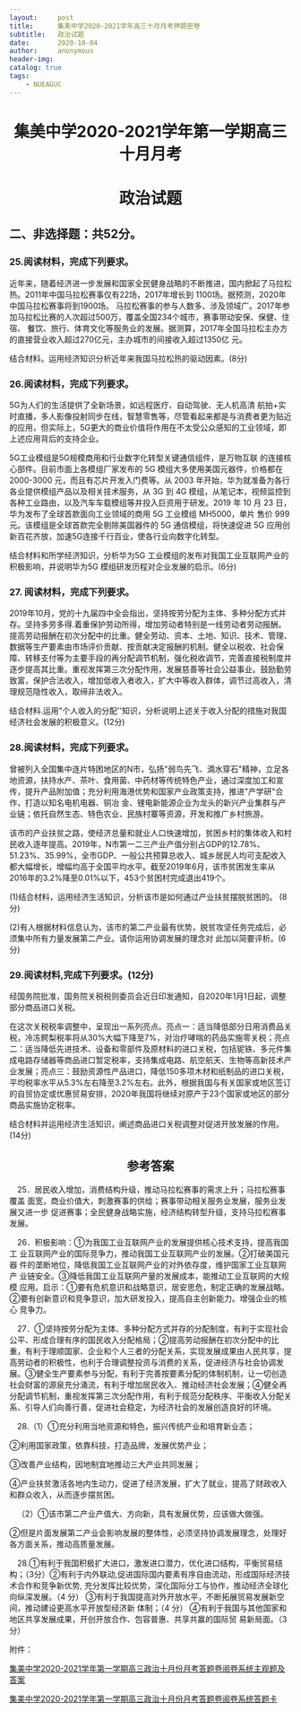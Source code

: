 ```yaml
---
layout:     post
title:      集美中学2020-2021学年高三十月月考押题密卷
subtitle:   政治试题
date:       2020-10-04
author:     anonymous
header-img: 
catalog: true
tags:
    - NUEAGUC
---
```


<center>

# 集美中学2020-2021学年第一学期高三十月月考

# 政治试题

</center>

## 二、非选择题：共52分。

### 25.阅读材料，完成下列要求。

近年来，随着经济进一步发展和国家全民健身战略的不断推进，国内掀起了马拉松热。2011年中国马拉松赛事仅有22场，2017年增长到 1100场。据预测，2020年中国马拉松赛事将到1900场。 马拉松赛事的参与人数多、涉及领域广。2017年参加马拉松比赛的人次超过500万，覆盖全国234个城市，赛事带动安保、保健、住宿、 餐饮、旅行、体育文化等服务业的发展。据测算，2017年全国马拉松主办方的直接营业收入超过270亿元，主办城市的间接收入超过1350亿 元。

结合材料。运用经济知识分析近年来我国马拉松热的驱动因素。(8分)

### 26.阅读材料，完成下列要求。

5G为人们的生活提供了全新场景，如远程医疗、自动驾驶、无人机高清 航拍+实时直播，多人影像投射同步在线，智慧零售等，尽管看起来都是与消费者更为贴近的应用，但实际上，5G更大的商业价值将作用在不太受公众感知的工业领域，即上述应用背后的支持企业。

5G工业模组是5G规模商用和行业数字化转型关键通信组件，是万物互联 的连接核心部件。目前市面上各模组厂家发布的 5G 模组大多使用美国元器件，价格都在 2000-3000 元，而且有芯片开发入门费等。从 2003 年开始，华为就准备为各行各业提供模组产品以及相关技术服务，从 3G 到 4G 模组，从笔记本，视频监控到各种工业路由，以及汽车车载模组等并投入巨资用于研发。2019 年 10 月 23 日，华为发布了全球首款面向工业领域的商用 5G 工业模组 MH5000，单片 售价 999 元。该模组是全球首款完全剔除美国器件的 5G 通信模组，将快速促进 5G 应用创新百花齐放，加速5G连接千行百业，使各行业向数字化转型。

结合材料和所学经济知识，分析华为5G 工业模组的发布对我国工业互联网产业的积极影响，并说明华为5G 模组研发历程对企业发展的启示。(6分)

### 27. 阅读材料，完成下列要求。

2019年10月，党的十九届四中全会指出，坚持按劳分配为主体、多种分配方式并存。坚持多劳多得.着重保护劳动所得，增加劳动者特别是一线劳动者劳动报酬。提高劳动报酬在初次分配中的比重。健全劳动、资本、土地、知识、技术、管理、数据等生产要素由市场评价贡献、按贡献决定报酬的机制。健全以税收、社会保障、转移支付等为主要手段的再分配调节机制，强化税收调节，完善直接税制度并逐步提高其比重。重视发挥第三次分配作用，发展慈善等社会公益事业。鼓励勤劳致富，保护合法收入，增加低收入者收入，扩大中等收入群体，调节过高收入，清理规范隐性收入，取缔非法收入。

结合材料.运用"个人收入的分配''知识，分析说明上述关于收入分配的措施对我国经济社会发展的积极意义。(12分)

### 28.阅读材料，完成下列要求。

曾被列入全国集中连片特困地区的N市，弘扬"弱鸟先飞、滴水穿石"精神，立足各地资源，扶持水产、茶叶、食用菌、中药材等传统特色产业，通过深度加工和宣传，提升产品附加值；充分利用海港优势和国家产业政策支持，推进"产学研"合作，打造以知名电机电器、铜冶 金、锂电新能源企业为龙头的新兴产业集群与产业链；依托自然生态、特色农业、民族村寨等资源，开发和推广乡村旅游。

该市的产业扶贫之路，使经济总量和就业人口快速增加，贫困乡村的集体收入和村民收入逐年提高。2019年，N市第一二三产业产值分别占GDP的12.78%、51.23%、35.99%，全市GDP、一般公共预算总收入、城乡居民人均可支配收入都大幅增长，增幅均高于全国平均水平。截至2019年6月，该市贫困发生率从2016年的3.2%降至0.01%以下，453个贫困村完成退出419个。

(1)结合材料，运用经济生活知识，分析该市是如何通过产业扶贫摆脱贫困的。 (8分)

(2)有人根据材料信息认为，该市的第二产业最有优势，脱贫攻坚任务完成后，必须集中所有力量发展第二产业。请你运用协调发展的理念对 此加以简要评析。(6分)

### 29.阅读材料,完成下列要求。(12分)

经国务院批准，国务院关税税则委员会近日印发通知，自2020年1月1日起，调整部分商品进口关税。

在这次关税税率调整中，呈现出一系列亮点。亮点一：适当降低部分日用消费品关税，冷冻鳄梨税率将从30%大幅下降至7%，对治疗哮喘的药品实施零关税；亮点二：适当降低先进技术、设备和零部件及原材料的进口关税，包括铌铁、多元件集成电路存储器等商品进口暂定税率，支持集成电路、航空航天、生物等高新技术产业发展；亮点三：鼓励资源性产品进口，降低150多项木材和纸制品的进口关税，平均税率水平从5.3%左右降至3.2%左右。此外，根据我国与有关国家或地区签订的自贸协定或优惠贸易安排，2020年我国将继续对原产于23个国家或地区的部分商品实施协定税率。

结合材料并运用经济生活知识，阐述商品进口关税调整对促进开放发展的作用。(14分)

<center>

## 参考答案

</center>


&emsp;25．居民收入增加，消费结构升级，推动马拉松赛事的需求上升；马拉松赛事覆盖 面宽，商业价值大，刺激赛事的供给；赛事带动相关服务业发展，服务业发展又进一步 促进赛事；全民健身战略实施，经济结构转型升级，支持马拉松赛事发展。

&emsp;26．积极影响：①为我国工业互联网产业的发展提供核心技术支持，提高我国工 业互联网产业的国际竞争力，推动我国工业互联网产业的发展。②打破美国元器 件的垄断地位，降低我国工业互联网产业的对外依存度，维护国家工业互联网产 业链安全。③降低我国工业互联网产量的发展成本，能推动工业互联网的大规模 应用。启示：①要有危机意识和战略意识，居安思危，制定正确的发展战略。②要有创新意识和竞争意识，加大研发投入，提高自主创新能力。增强企业的核心 竞争力。

&emsp;27．①坚持按劳分配为主体、多种分配方式并存的分配制度，有利于实现社会公平、形成合理有序的国民收入分配格局；②提高劳动报酬在初次分配中的比重，有利于理顺国家、企业和个人三者的分配关系，实现发展成果由人民共享，提高劳动者的积极性，也利于合理调整投资与消费的关系，促进经济与社会协调发展。③健全生产要素参与分配，有利于完善按要素分配的体制机制，让一切创造社会财富的源泉充分涌流，有利于增加居民收入、推动经济社会发展；④健全再分配调节机制，重视发挥第三次分配作用，有利于规范分配秩序、平衡收入分配关系、引导人们向善行善，促进社会稳定，为经济社会的发展创造良好的环境。

&emsp;28.（1）①充分利用当地资源和特色，振兴传统产业和培育新业态；

②利用国家政策，依靠科技，打造品牌，发展优势产业；

③改善产业结构，因地制宜地推动三大产业共同发展；

④产业扶贫激活各地内生动力，促进了经济发展，扩大了就业，提高了财政收入和群众收入，从而逐步摆贫困。

&emsp;（2）①该市第二产业产值大、方向新，具有发展优势，应该做大做强。

②但是片面发展第二产业会影响发展的整体性，必须坚持协调发展理念，处理好各方面关系，推动高质量发展。

&emsp;28.①有利于我国积极扩大进口，激发进口潜力，优化进口结构，平衡贸易结构；（3分）②有利于内外联动,促进国际国内要素有序自由流动，形成国际经济技术合作和竞争新优势, 充分发挥比较优势，深化国际分工与协作，推动经济全球化向纵深发展。（4 分） ③有利于我国提高对外开放水平，不断拓展贸易发展新空间，推动建设更高水平开放型经济新 体制；（4 分） ④有利于我国与其他国家和地区共享发展成果，开创开放合作、包容普惠、共享共赢的国际贸 易新局面。（3 分）





附件：

[集美中学2020-2021学年第一学期高三政治十月份月考答题卷阅卷系统主观题及答案](https://www.huangzhexi.cf/files/20201003172521_002.pdf)

[集美中学2020-2021学年第一学期高三政治十月份月考答题卷阅卷系统答题卡](https://www.huangzhexi.cf/files/20201003172521_003.pd)